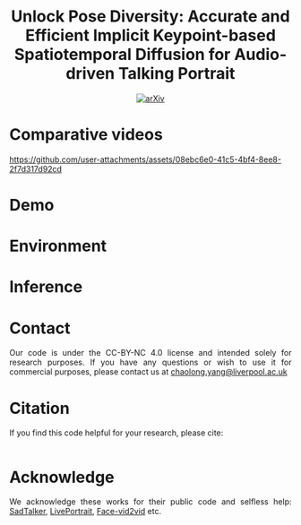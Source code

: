 <div align="center">

# Unlock Pose Diversity: Accurate and Efficient Implicit Keypoint-based Spatiotemporal Diffusion for Audio-driven Talking Portrait
[![arXiv](https://img.shields.io/badge/arXiv-KDTalker-9065CA.svg?logo=arXiv)](http://arxiv.org/abs/)

</div>
<div align="justify">

# Comparative videos
https://github.com/user-attachments/assets/08ebc6e0-41c5-4bf4-8ee8-2f7d317d92cd


# Demo


# Environment


# Inference


# Contact
Our code is under the CC-BY-NC 4.0 license and intended solely for research purposes. If you have any questions or wish to use it for commercial purposes, please contact us at chaolong.yang@liverpool.ac.uk


# Citation
If you find this code helpful for your research, please cite:
```

```


# Acknowledge
We acknowledge these works for their public code and selfless help: [SadTalker](https://github.com/OpenTalker/SadTalker), [LivePortrait](https://github.com/KwaiVGI/LivePortrait), [Face-vid2vid](https://github.com/zhanglonghao1992/One-Shot_Free-View_Neural_Talking_Head_Synthesis) etc.
</div>
